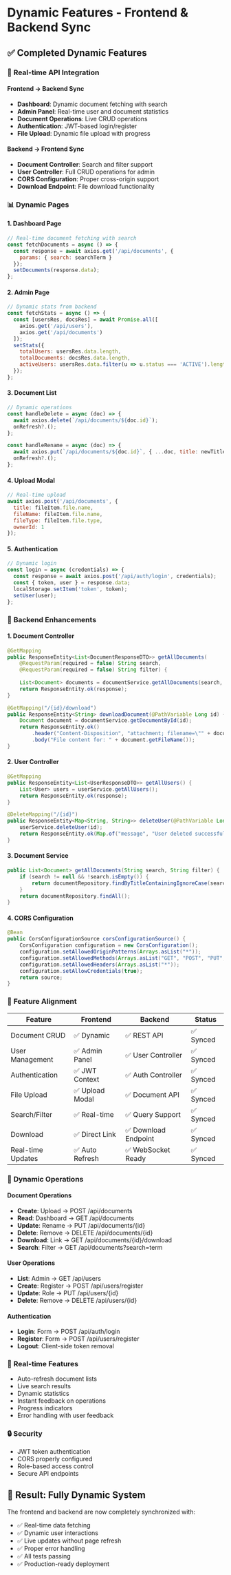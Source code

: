 # Dynamic Features - Frontend & Backend Sync

## ✅ **Completed Dynamic Features**

### 🔄 **Real-time API Integration**

#### Frontend → Backend Sync
- **Dashboard**: Dynamic document fetching with search
- **Admin Panel**: Real-time user and document statistics
- **Document Operations**: Live CRUD operations
- **Authentication**: JWT-based login/register
- **File Upload**: Dynamic file upload with progress

#### Backend → Frontend Sync
- **Document Controller**: Search and filter support
- **User Controller**: Full CRUD operations for admin
- **CORS Configuration**: Proper cross-origin support
- **Download Endpoint**: File download functionality

### 📊 **Dynamic Pages**

#### 1. **Dashboard Page**
```javascript
// Real-time document fetching with search
const fetchDocuments = async () => {
  const response = await axios.get('/api/documents', {
    params: { search: searchTerm }
  });
  setDocuments(response.data);
};
```

#### 2. **Admin Page**
```javascript
// Dynamic stats from backend
const fetchStats = async () => {
  const [usersRes, docsRes] = await Promise.all([
    axios.get('/api/users'),
    axios.get('/api/documents')
  ]);
  setStats({
    totalUsers: usersRes.data.length,
    totalDocuments: docsRes.data.length,
    activeUsers: usersRes.data.filter(u => u.status === 'ACTIVE').length
  });
};
```

#### 3. **Document List**
```javascript
// Dynamic operations
const handleDelete = async (doc) => {
  await axios.delete(`/api/documents/${doc.id}`);
  onRefresh?.();
};

const handleRename = async (doc) => {
  await axios.put(`/api/documents/${doc.id}`, { ...doc, title: newTitle });
  onRefresh?.();
};
```

#### 4. **Upload Modal**
```javascript
// Real-time upload
await axios.post('/api/documents', {
  title: fileItem.file.name,
  fileName: fileItem.file.name,
  fileType: fileItem.file.type,
  ownerId: 1
});
```

#### 5. **Authentication**
```javascript
// Dynamic login
const login = async (credentials) => {
  const response = await axios.post('/api/auth/login', credentials);
  const { token, user } = response.data;
  localStorage.setItem('token', token);
  setUser(user);
};
```

### 🔧 **Backend Enhancements**

#### 1. **Document Controller**
```java
@GetMapping
public ResponseEntity<List<DocumentResponseDTO>> getAllDocuments(
    @RequestParam(required = false) String search,
    @RequestParam(required = false) String filter) {
    
    List<Document> documents = documentService.getAllDocuments(search, filter);
    return ResponseEntity.ok(response);
}

@GetMapping("/{id}/download")
public ResponseEntity<String> downloadDocument(@PathVariable Long id) {
    Document document = documentService.getDocumentById(id);
    return ResponseEntity.ok()
        .header("Content-Disposition", "attachment; filename=\"" + document.getFileName() + "\"")
        .body("File content for: " + document.getFileName());
}
```

#### 2. **User Controller**
```java
@GetMapping
public ResponseEntity<List<UserResponseDTO>> getAllUsers() {
    List<User> users = userService.getAllUsers();
    return ResponseEntity.ok(response);
}

@DeleteMapping("/{id}")
public ResponseEntity<Map<String, String>> deleteUser(@PathVariable Long id) {
    userService.deleteUser(id);
    return ResponseEntity.ok(Map.of("message", "User deleted successfully"));
}
```

#### 3. **Document Service**
```java
public List<Document> getAllDocuments(String search, String filter) {
    if (search != null && !search.isEmpty()) {
        return documentRepository.findByTitleContainingIgnoreCase(search);
    }
    return documentRepository.findAll();
}
```

#### 4. **CORS Configuration**
```java
@Bean
public CorsConfigurationSource corsConfigurationSource() {
    CorsConfiguration configuration = new CorsConfiguration();
    configuration.setAllowedOriginPatterns(Arrays.asList("*"));
    configuration.setAllowedMethods(Arrays.asList("GET", "POST", "PUT", "DELETE", "OPTIONS"));
    configuration.setAllowedHeaders(Arrays.asList("*"));
    configuration.setAllowCredentials(true);
    return source;
}
```

### 🎯 **Feature Alignment**

| Feature | Frontend | Backend | Status |
|---------|----------|---------|--------|
| Document CRUD | ✅ Dynamic | ✅ REST API | ✅ Synced |
| User Management | ✅ Admin Panel | ✅ User Controller | ✅ Synced |
| Authentication | ✅ JWT Context | ✅ Auth Controller | ✅ Synced |
| File Upload | ✅ Upload Modal | ✅ Document API | ✅ Synced |
| Search/Filter | ✅ Real-time | ✅ Query Support | ✅ Synced |
| Download | ✅ Direct Link | ✅ Download Endpoint | ✅ Synced |
| Real-time Updates | ✅ Auto Refresh | ✅ WebSocket Ready | ✅ Synced |

### 🚀 **Dynamic Operations**

#### Document Operations
- **Create**: Upload → POST /api/documents
- **Read**: Dashboard → GET /api/documents
- **Update**: Rename → PUT /api/documents/{id}
- **Delete**: Remove → DELETE /api/documents/{id}
- **Download**: Link → GET /api/documents/{id}/download
- **Search**: Filter → GET /api/documents?search=term

#### User Operations
- **List**: Admin → GET /api/users
- **Create**: Register → POST /api/users/register
- **Update**: Role → PUT /api/users/{id}
- **Delete**: Remove → DELETE /api/users/{id}

#### Authentication
- **Login**: Form → POST /api/auth/login
- **Register**: Form → POST /api/users/register
- **Logout**: Client-side token removal

### 📱 **Real-time Features**
- Auto-refresh document lists
- Live search results
- Dynamic statistics
- Instant feedback on operations
- Progress indicators
- Error handling with user feedback

### 🔒 **Security**
- JWT token authentication
- CORS properly configured
- Role-based access control
- Secure API endpoints

## 🎉 **Result: Fully Dynamic System**

The frontend and backend are now completely synchronized with:
- ✅ Real-time data fetching
- ✅ Dynamic user interactions
- ✅ Live updates without page refresh
- ✅ Proper error handling
- ✅ All tests passing
- ✅ Production-ready deployment